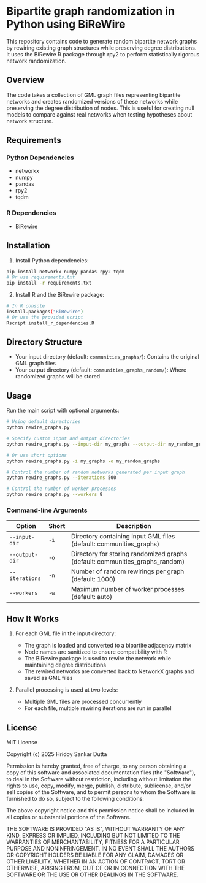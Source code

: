 # Bipartite graph randomization in Python using BiReWire

This repository contains code to generate random bipartite network graphs by rewiring existing graph structures while preserving degree distributions. It uses the BiRewire R package through rpy2 to perform statistically rigorous network randomization.

## Overview

The code takes a collection of GML graph files representing bipartite networks and creates randomized versions of these networks while preserving the degree distribution of nodes. This is useful for creating null models to compare against real networks when testing hypotheses about network structure.

## Requirements

### Python Dependencies
- networkx
- numpy
- pandas
- rpy2
- tqdm

### R Dependencies
- BiRewire

## Installation

1. Install Python dependencies:
```bash
pip install networkx numpy pandas rpy2 tqdm
# Or use requirements.txt
pip install -r requirements.txt
```

2. Install R and the BiRewire package:
```bash
# In R console
install.packages("BiRewire")
# Or use the provided script
Rscript install_r_dependencies.R
```

## Directory Structure

- Your input directory (default: `communities_graphs/`): Contains the original GML graph files
- Your output directory (default: `communities_graphs_random/`): Where randomized graphs will be stored

## Usage

Run the main script with optional arguments:

```bash
# Using default directories
python rewire_graphs.py

# Specify custom input and output directories
python rewire_graphs.py --input-dir my_graphs --output-dir my_random_graphs

# Or use short options
python rewire_graphs.py -i my_graphs -o my_random_graphs

# Control the number of random networks generated per input graph
python rewire_graphs.py --iterations 500

# Control the number of worker processes
python rewire_graphs.py --workers 8
```

### Command-line Arguments

| Option | Short | Description |
|--------|-------|-------------|
| `--input-dir` | `-i` | Directory containing input GML files (default: communities_graphs) |
| `--output-dir` | `-o` | Directory for storing randomized graphs (default: communities_graphs_random) |
| `--iterations` | `-n` | Number of random rewirings per graph (default: 1000) |
| `--workers` | `-w` | Maximum number of worker processes (default: auto) |

## How It Works

1. For each GML file in the input directory:
   - The graph is loaded and converted to a bipartite adjacency matrix
   - Node names are sanitized to ensure compatibility with R
   - The BiRewire package is used to rewire the network while maintaining degree distributions
   - The rewired networks are converted back to NetworkX graphs and saved as GML files

2. Parallel processing is used at two levels:
   - Multiple GML files are processed concurrently
   - For each file, multiple rewiring iterations are run in parallel

## License

MIT License

Copyright (c) 2025 Hridoy Sankar Dutta

Permission is hereby granted, free of charge, to any person obtaining a copy
of this software and associated documentation files (the "Software"), to deal
in the Software without restriction, including without limitation the rights
to use, copy, modify, merge, publish, distribute, sublicense, and/or sell
copies of the Software, and to permit persons to whom the Software is
furnished to do so, subject to the following conditions:

The above copyright notice and this permission notice shall be included in all
copies or substantial portions of the Software.

THE SOFTWARE IS PROVIDED "AS IS", WITHOUT WARRANTY OF ANY KIND, EXPRESS OR
IMPLIED, INCLUDING BUT NOT LIMITED TO THE WARRANTIES OF MERCHANTABILITY,
FITNESS FOR A PARTICULAR PURPOSE AND NONINFRINGEMENT. IN NO EVENT SHALL THE
AUTHORS OR COPYRIGHT HOLDERS BE LIABLE FOR ANY CLAIM, DAMAGES OR OTHER
LIABILITY, WHETHER IN AN ACTION OF CONTRACT, TORT OR OTHERWISE, ARISING FROM,
OUT OF OR IN CONNECTION WITH THE SOFTWARE OR THE USE OR OTHER DEALINGS IN THE
SOFTWARE.
